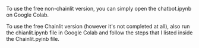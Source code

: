 To use the free non-chainlit version, you can simply open the chatbot.ipynb on Google Colab.

To use the free Chainlit version (however it's not completed at all), also run the chianlit.ipynb file in Google Colab and follow the steps that I listed inside the Chainlit.pyinb file.
